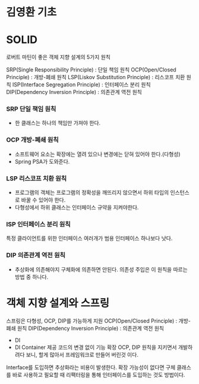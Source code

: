 # 김영환 기초

# SOLID
로버트 마틴이 좋은 객체 지향 설계의 5가지 원칙

SRP(Single Responsibility Principle) : 단일 책임 원칙
OCP(Open/Closed Principle) : 개방-폐쇄 원칙
LSP(Liskov Substitution Principle) : 리스코프 치환 원칙
ISP(Interface Segregation Principle) : 인터페이스 분리 원칙
DIP(Dependency Inversion Principle) : 의존관계 역전 원칙

### SRP 단일 책임 원칙
- 한 클래스는 하나의 책임만 가져야 한다.

### OCP 개방-폐쇄 원칙
- 소프트웨어 요소는 확장에는 열려 있으나 변경에는 닫혀 있어야 한다.(다형성)
- Spring PSA가 도와준다.

### LSP 리스코프 치환 원칙
- 프로그램의 객체는 프로그램의 정확성을 깨뜨리지 않으면서 하위 타입의 인스턴스로 바꿀 수 있어야 한다.
- 다형성에서 하위 클래스는 인터페이스 규약을 지켜야한다.

### ISP 인터페이스 분리 원칙
특정 클라이언트를 위한 인터페이스 여러개가 범용 인터페이스 하나보다 낫다.

### DIP 의존관계 역전 원칙
- 추상화에 의존해야지 구체화에 의존하면 안된다. 의존성 주입은 이 원칙을 따르는 방법 중 하나다.



# 객체 지향 설계와 스프링
스프링은 다형성, OCP, DIP를 가능하게 지원
    OCP(Open/Closed Principle) : 개방-폐쇄 원칙
    DIP(Dependency Inversion Principle) : 의존관계 역전 원칙
- DI
- DI Container 제공
코드의 변경 없이 기능 확장
OCP, DIP 원칙을 지키면서 개발하려다 보니, 할게 많아서 프레임워크로 만들어 버린것 이다.

Interface를 도입하면 추상화라는 비용이 발생한다.
확장 가능성이 없다면 구체 클래스를 바로 사용하고 필요할 때 리팩터링을 통해 인터페이스를 도입하는 것도 방법이다.